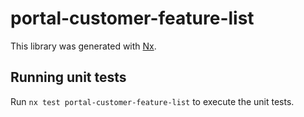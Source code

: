 # portal-customer-feature-list

This library was generated with [Nx](https://nx.dev).

## Running unit tests

Run `nx test portal-customer-feature-list` to execute the unit tests.
